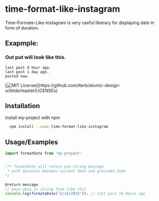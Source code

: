 
# time-format-like-instagram

Time-Formate-Like-Instagram is very useful liberary for displaying date in form of duration.

## Exapmple:

### Out put will look like this.
```
last post 4 hour ago.
last post 1 day ago.
posted now.
```

[![MIT License](https://img.shields.io/apm/l/atomic-design-ui.svg?)](https://github.com/tterb/atomic-design-ui/blob/master/LICENSEs)


## Installation

Install my-project with npm

```bash
  npm install --save time-format-like-instagram
```
    
## Usage/Examples

```javascript
import formatDate from 'my-project'


/** formatDate will return you string message
 * with duration between current date and provided date
*/

@return message
// pass date in string form like this
console.log(formateDate("2/14/2022")); // last post 19 Hours ago

```
